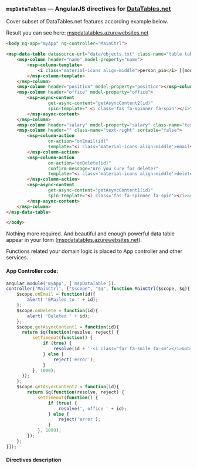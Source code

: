 ### `mspDataTables` — AngularJS directives for [DataTables.net](https://datatables.net/)

Cover subset of DataTables.net features according example below.

Result you can see here: [mspdatatables.azurewebsites.net](https://mspdatatables.azurewebsites.net)

```HTML
<body ng-app="myApp" ng-controller="MainCtrl">

<msp-data-table datasource-url="data/objects.txt" class-name="table table-striped table-bordered">
    <msp-column header="name" model-property="name">
        <msp-column-template>
            <i class="material-icons align-middle">person_pin</i> [[model.name]] (<b> [[model.id]] </b>)
        </msp-column-template>
    </msp-column>
    <msp-column header="position" model-property="position"></msp-column>
    <msp-column header="office" model-property="office">
        <msp-async-content
                get-async-content="getAsyncContent2(id)"
                spin-template=" <i class='fas fa-spinner fa-spin'></i>">
        </msp-async-content>
    </msp-column>
    <msp-column header="salary" model-property="salary" class-name="text-right"></msp-column>
    <msp-column header="" class-name="text-right" sortable="false">
        <msp-column-action
                on-action="onEmail(id)"
                template="<i class='material-icons align-middle'>email</i>">
        </msp-column-action>
        <msp-column-action
                on-action="onDelete(id)"
                confirm-message="Are you sure for delete?"
                template="<i class='material-icons align-middle'>delete</i>">
        </msp-column-action>
        <msp-async-content
                get-async-content="getAsyncContent1(id)"
                spin-template="<i class='fas fa-spinner fa-spin'></i>&nbsp;&nbsp;&nbsp;">
        </msp-async-content>
    </msp-column>
</msp-data-table>

</body>
```

Nothing more required. And beautiful and enough powerful data table appear in your form ([mspdatatables.azurewebsites.net](https://mspdatatables.azurewebsites.net)).

Functions related your domain logic is placed to App controller and other services.

#### App Controller code:

```JavaScript
angular.module('myApp', ['mspDataTable']).
controller('MainCtrl', ["$scope", "$q", function MainCtrl($scope, $q){
    $scope.onEmail = function(id){
        alert( 'EMailed to ' + id);
    };
    $scope.onDelete = function(id){
        alert( 'Deleted ' + id);
    };
    $scope.getAsyncContent1 = function(id){
      return $q(function(resolve, reject) {
          setTimeout(function() {
              if (true) {
                  resolve(id + '-<i class="far fa-smile fa-sm"></i>&nbsp;&nbsp;&nbsp;');
              } else {
                  reject('error');
              }
          }, 1000);
      });
    };
    $scope.getAsyncContent2 = function(id){
        return $q(function(resolve, reject) {
            setTimeout(function() {
                if (true) {
                    resolve(', office ' + id);
                } else {
                    reject('error');
                }
            }, 1000);
        });
    };
}]);
```

#### Directives description

